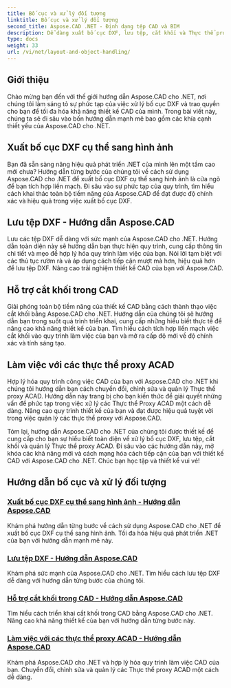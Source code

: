 ```yaml
---
title: Bố cục và xử lý đối tượng
linktitle: Bố cục và xử lý đối tượng
second_title: Aspose.CAD .NET - Định dạng tệp CAD và BIM
description: Dễ dàng xuất bố cục DXF, lưu tệp, cắt khối và Thực thể proxy ACAD để thiết kế CAD nâng cao bằng Aspose.CAD cho .NET.
type: docs
weight: 33
url: /vi/net/layout-and-object-handling/
---
```


## Giới thiệu

Chào mừng bạn đến với thế giới hướng dẫn Aspose.CAD cho .NET, nơi chúng tôi làm sáng tỏ sự phức tạp của việc xử lý bố cục DXF và trao quyền cho bạn để tối đa hóa khả năng thiết kế CAD của mình. Trong bài viết này, chúng ta sẽ đi sâu vào bốn hướng dẫn mạnh mẽ bao gồm các khía cạnh thiết yếu của Aspose.CAD cho .NET.

 ## Xuất bố cục DXF cụ thể sang hình ảnh

Bạn đã sẵn sàng nâng hiệu quả phát triển .NET của mình lên một tầm cao mới chưa? Hướng dẫn từng bước của chúng tôi về cách sử dụng Aspose.CAD cho .NET để xuất bố cục DXF cụ thể sang hình ảnh là cửa ngõ để bạn tích hợp liền mạch. Đi sâu vào sự phức tạp của quy trình, tìm hiểu cách khai thác toàn bộ tiềm năng của Aspose.CAD để đạt được độ chính xác và hiệu quả trong việc xuất bố cục DXF.

 ## Lưu tệp DXF - Hướng dẫn Aspose.CAD

Lưu các tệp DXF dễ dàng với sức mạnh của Aspose.CAD cho .NET. Hướng dẫn toàn diện này sẽ hướng dẫn bạn thực hiện quy trình, cung cấp thông tin chi tiết và mẹo để hợp lý hóa quy trình làm việc của bạn. Nói lời tạm biệt với các thủ tục rườm rà và áp dụng cách tiếp cận mượt mà hơn, hiệu quả hơn để lưu tệp DXF. Nâng cao trải nghiệm thiết kế CAD của bạn với Aspose.CAD.

 ## Hỗ trợ cắt khối trong CAD

Giải phóng toàn bộ tiềm năng của thiết kế CAD bằng cách thành thạo việc cắt khối bằng Aspose.CAD cho .NET. Hướng dẫn của chúng tôi sẽ hướng dẫn bạn trong suốt quá trình triển khai, cung cấp những hiểu biết thực tế để nâng cao khả năng thiết kế của bạn. Tìm hiểu cách tích hợp liền mạch việc cắt khối vào quy trình làm việc của bạn và mở ra cấp độ mới về độ chính xác và tính sáng tạo.

 ## Làm việc với các thực thể proxy ACAD

Hợp lý hóa quy trình công việc CAD của bạn với Aspose.CAD cho .NET khi chúng tôi hướng dẫn bạn cách chuyển đổi, chỉnh sửa và quản lý Thực thể proxy ACAD. Hướng dẫn này trang bị cho bạn kiến thức để giải quyết những vấn đề phức tạp trong việc xử lý các Thực thể Proxy ACAD một cách dễ dàng. Nâng cao quy trình thiết kế của bạn và đạt được hiệu quả tuyệt vời trong việc quản lý các thực thể proxy với Aspose.CAD.

Tóm lại, hướng dẫn Aspose.CAD cho .NET của chúng tôi được thiết kế để cung cấp cho bạn sự hiểu biết toàn diện về xử lý bố cục DXF, lưu tệp, cắt khối và quản lý Thực thể proxy ACAD. Đi sâu vào các hướng dẫn này, mở khóa các khả năng mới và cách mạng hóa cách tiếp cận của bạn với thiết kế CAD với Aspose.CAD cho .NET. Chúc bạn học tập và thiết kế vui vẻ!
## Hướng dẫn bố cục và xử lý đối tượng
### [Xuất bố cục DXF cụ thể sang hình ảnh - Hướng dẫn Aspose.CAD](./exporting-specific-dxf-layout-to-image/)
Khám phá hướng dẫn từng bước về cách sử dụng Aspose.CAD cho .NET để xuất bố cục DXF cụ thể sang hình ảnh. Tối đa hóa hiệu quả phát triển .NET của bạn với hướng dẫn mạnh mẽ này.
### [Lưu tệp DXF - Hướng dẫn Aspose.CAD](./saving-dxf-files/)
Khám phá sức mạnh của Aspose.CAD cho .NET. Tìm hiểu cách lưu tệp DXF dễ dàng với hướng dẫn từng bước của chúng tôi.
### [Hỗ trợ cắt khối trong CAD - Hướng dẫn Aspose.CAD](./supporting-block-clipping-in-cad/)
Tìm hiểu cách triển khai cắt khối trong CAD bằng Aspose.CAD cho .NET. Nâng cao khả năng thiết kế của bạn với hướng dẫn từng bước này.
### [Làm việc với các thực thể proxy ACAD - Hướng dẫn Aspose.CAD](./working-with-acad-proxy-entities/)
Khám phá Aspose.CAD cho .NET và hợp lý hóa quy trình làm việc CAD của bạn. Chuyển đổi, chỉnh sửa và quản lý các Thực thể proxy ACAD một cách dễ dàng.